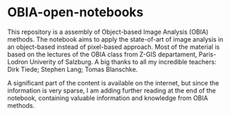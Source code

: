 # OBIA-open-notebooks
This repository is a assembly of Object-based Image Analysis (OBIA) methods. The notebook aims to apply the state-of-art of image analysis in an object-based instead of pixel-based approach. Most of the material is based on the lectures of the OBIA class from Z-GIS departament, Paris-Lodron Univerity of Salzburg. 
A big thanks to all my incredible teachers: Dirk Tiede; Stephen Lang; Tomas Blanschke.

A significant part of the content is available on the internet, but since the information is very sparse, I am adding further reading at the end of the notebook, containing valuable information and knowledge from OBIA methods.
